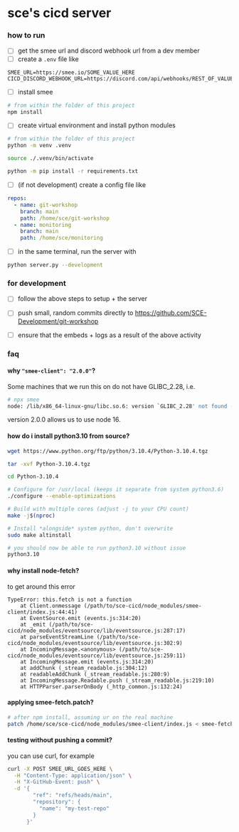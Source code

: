 # sce's cicd server

### how to run
- [ ] get the smee url and discord webhook url from a dev member
- [ ] create a `.env` file like
```
SMEE_URL=https://smee.io/SOME_VALUE_HERE
CICD_DISCORD_WEBHOOK_URL=https://discord.com/api/webhooks/REST_OF_VALUE_HERE
```
- [ ] install smee
```sh
# from within the folder of this project
npm install
```
- [ ] create virtual environment and install python modules
```sh
# from within the folder of this project
python -m venv .venv

source ./.venv/bin/activate

python -m pip install -r requirements.txt
```
- [ ] (if not development) create a config file like
```yml
repos:
  - name: git-workshop
    branch: main
    path: /home/sce/git-workshop
  - name: monitoring
    branch: main
    path: /home/sce/monitoring
```
- [ ] in the same terminal, run the server with
```sh
python server.py --development
```

### for development
- [ ] follow the above steps to setup + the server
- [ ] push small, random commits directly to https://github.com/SCE-Development/git-workshop
- [ ] ensure that the embeds + logs as a result of the above activity


### faq
#### why `"smee-client": "2.0.0"`?
Some machines that we run this on do not have GLIBC_2.28, i.e.
```sh
# npx smee
node: /lib/x86_64-linux-gnu/libc.so.6: version `GLIBC_2.28' not found (required by node)
```
version 2.0.0 allows us to use node 16.

#### how do i install python3.10 from source?
```sh
wget https://www.python.org/ftp/python/3.10.4/Python-3.10.4.tgz

tar -xvf Python-3.10.4.tgz

cd Python-3.10.4

# Configure for /usr/local (keeps it separate from system python3.6)
./configure --enable-optimizations

# Build with multiple cores (adjust -j to your CPU count)
make -j$(nproc)

# Install *alongside* system python, don't overwrite
sudo make altinstall

# you should now be able to run python3.10 without issue
python3.10
```
#### why install node-fetch?
to get around this error
```
TypeError: this.fetch is not a function
    at Client.onmessage (/path/to/sce-cicd/node_modules/smee-client/index.js:44:41)
    at EventSource.emit (events.js:314:20)
    at _emit (/path/to/sce-cicd/node_modules/eventsource/lib/eventsource.js:287:17)
    at parseEventStreamLine (/path/to/sce-cicd/node_modules/eventsource/lib/eventsource.js:302:9)
    at IncomingMessage.<anonymous> (/path/to/sce-cicd/node_modules/eventsource/lib/eventsource.js:259:11)
    at IncomingMessage.emit (events.js:314:20)
    at addChunk (_stream_readable.js:304:12)
    at readableAddChunk (_stream_readable.js:280:9)
    at IncomingMessage.Readable.push (_stream_readable.js:219:10)
    at HTTPParser.parserOnBody (_http_common.js:132:24)
```
#### applying smee-fetch.patch?
```sh
# after npm install, assuming ur on the real machine
patch /home/sce/sce-cicd/node_modules/smee-client/index.js < smee-fetch.patch
```
#### testing without pushing a commit?
you can use curl, for example
```sh
curl -X POST SMEE_URL_GOES_HERE \
  -H "Content-Type: application/json" \
  -H "X-GitHub-Event: push" \
  -d '{
        "ref": "refs/heads/main",
        "repository": {
          "name": "my-test-repo"
        }
      }'
```

